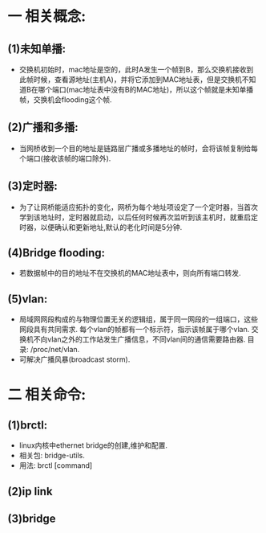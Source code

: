 # 一 相关概念:
## (1)未知单播:
- 交换机初始时，mac地址是空的，此时A发生一个帧到B，那么交换机接收到此帧时候，查看源地址(主机A)，并将它添加到MAC地址表，但是交换机不知道B在哪个端口(mac地址表中没有B的MAC地址)，所以这个帧就是未知单播帧，交换机会flooding这个帧.

## (2)广播和多播:
- 当网桥收到一个目的地址是链路层广播或多播地址的帧时，会将该帧复制给每个端口(接收该帧的端口除外).

## (3)定时器:
- 为了让网桥能适应拓扑的变化，网桥为每个地址项设定了一个定时器，当首次学到该地址时，定时器就启动，以后任何时候再次监听到该主机时，就重启定时器，以便确认和更新地址,默认的老化时间是5分钟.

## (4)Bridge flooding:
- 若数据帧中的目的地址不在交换机的MAC地址表中，则向所有端口转发.

## (5)vlan:
- 局域网网段构成的与物理位置无关的逻辑组，属于同一网段的一组端口，这些网段具有共同需求. 每个vlan的帧都有一个标示符，指示该帧属于哪个vlan. 交换机不向vlan之外的工作站发生广播信息，不同vlan间的通信需要路由器. 目录: /proc/net/vlan.
- 可解决广播风暴(broadcast storm).

# 二 相关命令:
## (1)brctl:
- linux内核中ethernet bridge的创建,维护和配置.
- 相关包: bridge-utils.
- 用法: brctl [command]

## (2)ip link

## (3)bridge

